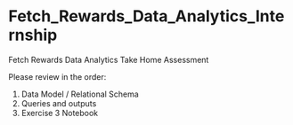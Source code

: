 # Fetch_Rewards_Data_Analytics_Internship
Fetch Rewards Data Analytics Take Home Assessment

Please review in the order:
  1. Data Model / Relational Schema
  2. Queries and outputs
  3. Exercise 3 Notebook 
